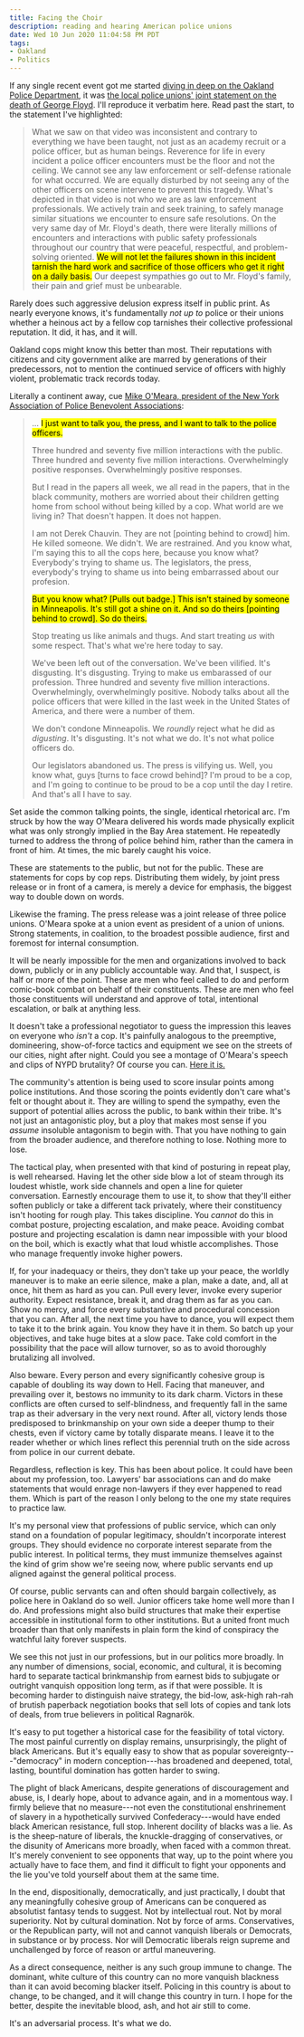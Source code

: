 ```yaml
---
title: Facing the Choir
description: reading and hearing American police unions
date: Wed 10 Jun 2020 11:04:58 PM PDT
tags:
- Oakland
- Politics
---
```


If any single recent event got me started [diving in deep on the Oakland Police Department](https://writing.kemitchell.com/living/Oakland-Police), it was [the local police unions' joint statement on the death of George Floyd](https://www.opoa.org/wp-content/uploads/2020/05/Floyd-Statement.pdf).  I'll reproduce it verbatim here.  Read past the start, to the statement I've highlighted:

> What we saw on that video was inconsistent and contrary to everything we have been taught, not just as an academy recruit or a police officer, but as human beings.  Reverence for life in every incident a police officer encounters must be the floor and not the ceiling.  We cannot see any law enforcement or self-defense rationale for what occurred.  We are equally disturbed by not seeing any of the other officers on scene intervene to prevent this tragedy.  What's depicted in that video is not who we are as law enforcement professionals.  We actively train and seek training, to safely manage similar situations we encounter to ensure safe resolutions.  On the very same day of Mr. Floyd's death, there were literally millions of encounters and interactions with public safety professionals throughout our country that were peaceful, respectful, and problem-solving oriented.  <mark>We will not let the failures shown in this incident tarnish the hard work and sacrifice of those officers who get it right on a daily basis.</mark>  Our deepest sympathies go out to Mr. Floyd's family, their pain and grief must be unbearable.

Rarely does such aggressive delusion express itself in public print.  As nearly everyone knows, it's fundamentally _not up to_ police or their unions whether a heinous act by a fellow cop tarnishes their collective professional reputation.  It did, it has, and it will.

Oakland cops might know this better than most.  Their reputations with citizens and city government alike are marred by generations of their predecessors, not to mention the continued service of officers with highly violent, problematic track records today.

Literally a continent away, cue [Mike O'Meara, president of the New York Association of Police Benevolent Associations](https://youtu.be/u1Hve_z9jb8?t=24):

> ... <mark>I just want to talk you, the press, and I want to talk to the police officers.</mark>
>
> Three hundred and seventy five million interactions with the public.  Three hundred and seventy five million interactions. Overwhelmingly positive responses.  Overwhelmingly positive responses.
>
> But I read in the papers all week, we all read in the papers, that in the black community, mothers are worried about their children getting home from school without being killed by a cop.  What world are we living in?  That doesn't happen.  It does not happen.
>
> I am not Derek Chauvin.  They are not [pointing behind to crowd] him.  He killed someone.  We didn't.  We are restrained.  And you know what, I'm saying this to all the cops here, because you know what?  Everybody's trying to shame us.  The legislators, the press, everybody's trying to shame us into being embarrassed about our profesion.
>
> <mark>But you know what?  [Pulls out badge.]  This isn't stained by someone in Minneapolis.  It's still got a shine on it.  And so do theirs [pointing behind to crowd].  So do theirs.</mark>
>
> Stop treating us like animals and thugs.  And start treating _us_ with some respect.  That's what we're here today to say.
>
> We've been left out of the conversation.  We've been vilified.  It's disgusting.  It's disgusting.  Trying to make us embarassed of our profession.  Three hundred and seventy five million interactions.  Overwhelmingly, overwhelmingly positive.  Nobody talks about all the police officers that were killed in the last week in the United States of America, and there were a number of them.
>
> We don't condone Minneapolis.  We _roundly_ reject what he did as _digusting_.  It's disgusting.  It's not what we do.  It's not what police officers do.
>
> Our legislators abandoned us.  The press is vilifying us.  Well, you know what, guys [turns to face crowd behind]?  I'm proud to be a cop, and I'm going to continue to be proud to be a cop until the day I retire.  And that's all I have to say.

Set aside the common talking points, the single, identical rhetorical arc.  I'm struck by how the way O'Meara delivered his words made physically explicit what was only strongly implied in the Bay Area statement.  He repeatedly turned to address the throng of police behind him, rather than the camera in front of him.  At times, the mic barely caught his voice.

These are statements to the public, but not for the public.  These are statements for cops by cop reps.  Distributing them widely, by joint press release or in front of a camera, is merely a device for emphasis, the biggest way to double down on words.

Likewise the framing.  The press release was a joint release of three police unions.  O'Meara spoke at a union event as president of a union of unions.  Strong statements, in coalition, to the broadest possible audience, first and foremost for internal consumption.

It will be nearly impossible for the men and organizations involved to back down, publicly or in any publicly accountable way.  And that, I suspect, is half or more of the point.  These are men who feel called to do and perform comic-book combat on behalf of their constituents.  These are men who feel those constituents will understand and approve of total, intentional escalation, or balk at anything less.

It doesn't take a professional negotiator to guess the impression this leaves on everyone who _isn't_ a cop.  It's painfully analogous to the preemptive, domineering, show-of-force tactics and equipment we see on the streets of our cities, night after night.  Could you see a montage of O'Meara's speech and clips of NYPD brutality?  Of course you can.  [Here it is.](https://twitter.com/DerenicByrd/status/1270466457827028993)

The community's attention is being used to score insular points among police institutions.  And those scoring the points evidently don't care what's felt or thought about it.  They are willing to spend the sympathy, even the support of potential allies across the public, to bank within their tribe.  It's not just an antagonistic ploy, but a ploy that makes most sense if you _assume_ insoluble antagonism to begin with.  That you have nothing to gain from the broader audience, and therefore nothing to lose.  Nothing more to lose.

The tactical play, when presented with that kind of posturing in repeat play, is well rehearsed.  Having let the other side blow a lot of steam through its loudest whistle, work side channels and open a line for quieter conversation.  Earnestly encourage them to use it, to show that they'll either soften publicly or take a different tack privately, where their constituency isn't hooting for rough play.  This takes discipline.  You _cannot_ do this in combat posture, projecting escalation, and make peace.  Avoiding combat posture and projecting escalation is damn near impossible with your blood on the boil, which is exactly what that loud whistle accomplishes.  Those who manage frequently invoke higher powers.

If, for your inadequacy or theirs, they don't take up your peace, the worldly maneuver is to make an eerie silence, make a plan, make a date, and, all at once, hit them as hard as you can.  Pull every lever, invoke every superior authority.  Expect resistance, break it, and drag them as far as you can.  Show no mercy, and force every substantive and procedural concession that you can.  After all, the next time you have to dance, you will expect them to take it to the brink again.  You know they have it in them.  So batch up your objectives, and take huge bites at a slow pace.  Take cold comfort in the possibility that the pace will allow turnover, so as to avoid thoroughly brutalizing all involved.

Also beware.  Every person and every significantly cohesive group is capable of doubling its way down to Hell.  Facing that maneuver, and prevailing over it, bestows no immunity to its dark charm.  Victors in these conflicts are often cursed to self-blindness, and frequently fall in the same trap as their adversary in the very next round.  After all, victory lends those predisposed to brinkmanship on your own side a deeper thump to their chests, even if victory came by totally disparate means.  I leave it to the reader whether or which lines reflect this perennial truth on the side across from police in our current debate.

Regardless, reflection is key.  This has been about police.  It could have been about my profession, too.  Lawyers' bar associations can and do make statements that would enrage non-lawyers if they ever happened to read them.  Which is part of the reason I only belong to the one my state requires to practice law.

It's my personal view that professions of public service, which can only stand on a foundation of popular legitimacy, shouldn't incorporate interest groups.  They should evidence no corporate interest separate from the public interest.  In political terms, they must immunize themselves against the kind of grim show we're seeing now, where public servants end up aligned against the general political process.

Of course, public servants can and often should bargain collectively, as police here in Oakland do so well.   Junior officers take home well more than I do.  And professions might also build structures that make their expertise accessible in institutional form to other institutions.  But a united front much broader than that only manifests in plain form the kind of conspiracy the watchful laity forever suspects.

We see this not just in our professions, but in our politics more broadly.  In any number of dimensions, social, economic, and cultural, it is becoming hard to separate tactical brinkmanship from earnest bids to subjugate or outright vanquish opposition long term, as if that were possible.  It is becoming harder to distinguish naive strategy, the bid-low, ask-high rah-rah of brutish paperback negotiation books that sell lots of copies and tank lots of deals, from true believers in political Ragnarök.

It's easy to put together a historical case for the feasibility of total victory.  The most painful currently on display remains, unsurprisingly, the plight of black Americans.  But it's equally easy to show that as popular sovereignty---"democracy" in modern conception---has broadened and deepened, total, lasting, bountiful domination has gotten harder to swing.

The plight of black Americans, despite generations of discouragement and abuse, is, I dearly hope, about to advance again, and in a momentous way.  I firmly believe that no measure---not even the constitutional enshrinement of slavery in a hypothetically survived Confederacy---would have ended black American resistance, full stop.  Inherent docility of blacks was a lie.  As is the sheep-nature of liberals, the knuckle-dragging of conservatives, or the disunity of Americans more broadly, when faced with a common threat.  It's merely convenient to see opponents that way, up to the point where you actually have to face them, and find it difficult to fight your opponents and the lie you've told yourself about them at the same time.

In the end, dispositionally, democratically, and just practically, I doubt that any meaningfully cohesive group of Americans can be conquered as absolutist fantasy tends to suggest.  Not by intellectual rout.  Not by moral superiority.  Not by cultural domination.  Not by force of arms.  Conservatives, or the Republican party, will not and cannot vanquish liberals or Democrats, in substance or by process.  Nor will Democratic liberals reign supreme and unchallenged by force of reason or artful maneuvering.

As a direct consequence, neither is any such group immune to change.  The dominant, white culture of this country can no more vanquish blackness than it can avoid becoming blacker itself.  Policing in this country is about to change, to be changed, and it will change this country in turn.  I hope for the better, despite the inevitable blood, ash, and hot air still to come.

It's an adversarial process.  It's what we do.
